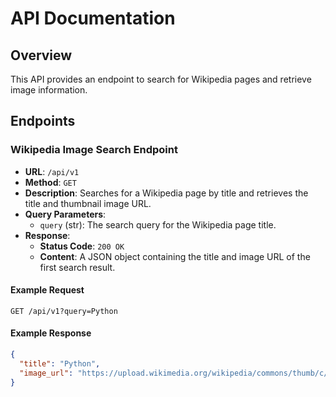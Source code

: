 # API Documentation

## Overview
This API provides an endpoint to search for Wikipedia pages and retrieve image information.

## Endpoints

### Wikipedia Image Search Endpoint
- **URL**: `/api/v1`
- **Method**: `GET`
- **Description**: Searches for a Wikipedia page by title and retrieves the title and thumbnail image URL.
- **Query Parameters**:
  - `query` (str): The search query for the Wikipedia page title.
- **Response**:
  - **Status Code**: `200 OK`
  - **Content**: A JSON object containing the title and image URL of the first search result.

#### Example Request
```http
GET /api/v1?query=Python
```

#### Example Response
```json
{
  "title": "Python",
  "image_url": "https://upload.wikimedia.org/wikipedia/commons/thumb/c/c3/Python-logo-notext.svg/1024px-Python-logo-notext.svg.png"
}
```
